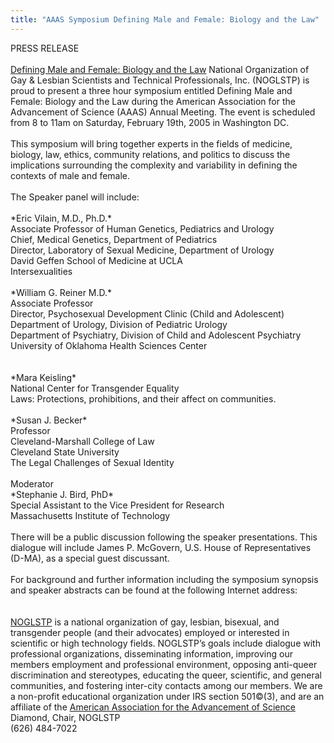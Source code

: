 ```yaml
---
title: "AAAS Symposium Defining Male and Female: Biology and the Law"
---
```


<span class="caps">PRESS</span> <span class="caps">RELEASE</span><br><br>[Defining Male and Female: Biology and the Law][1] National Organization of Gay & Lesbian Scientists and Technical Professionals, Inc. (<span class="caps">NOGLSTP</span>) is proud to present a three hour symposium entitled Defining Male and Female: Biology and the Law during the American Association for the Advancement of Science (<span class="caps">AAAS</span>) Annual Meeting. The event is scheduled from 8 to 11am on Saturday, February 19th, 2005 in Washington DC.<br><br>This symposium will bring together experts in the fields of medicine, biology, law, ethics, community relations, and politics to discuss the implications surrounding the complexity and variability in defining the contexts of male and female.<br><br>The Speaker panel will include:<br><br>\*Eric Vilain, M.D., Ph.D.\*<br>Associate Professor of Human Genetics, Pediatrics and Urology<br>Chief, Medical Genetics, Department of Pediatrics<br>Director, Laboratory of Sexual Medicine, Department of Urology<br>David Geffen School of Medicine at <span class="caps">UCLA</span><br>Intersexualities<br><br>\*William G. Reiner M.D.\*<br>Associate Professor<br>Director, Psychosexual Development Clinic (Child and Adolescent)<br>Department of Urology, Division of Pediatric Urology<br>Department of Psychiatry, Division of Child and Adolescent Psychiatry<br>University of Oklahoma Health Sciences Center<br><br><br>\*Mara Keisling\*<br>National Center for Transgender Equality<br>Laws: Protections, prohibitions, and their affect on communities.<br><br>\*Susan J. Becker\*<br>Professor<br>Cleveland-Marshall College of Law<br>Cleveland State University<br>The Legal Challenges of Sexual Identity<br><br>Moderator<br>\*Stephanie J. Bird, PhD\*<br>Special Assistant to the Vice President for Research<br>Massachusetts Institute of Technology<br><br>There will be a public discussion following the speaker presentations. This dialogue will include James P. McGovern, U.S. House of Representatives (D-MA), as a special guest discussant.<br><br>For background and further information including the symposium synopsis and speaker abstracts can be found at the following Internet address:<br><br><br>[<span class="caps">NOGLSTP</span>][2] is a national organization of gay, lesbian, bisexual, and transgender people (and their advocates) employed or interested in scientific or high technology fields. <span class="caps">NOGLSTP</span>&#8217;s goals include dialogue with professional organizations, disseminating information, improving our members employment and professional environment, opposing anti-queer discrimination and stereotypes, educating the queer, scientific, and general communities, and fostering inter-city contacts among our members. We are a non-profit educational organization under <span class="caps">IRS</span> section 501&#169;(3), and are an affiliate of the [American Association for the Advancement of Science][3] Diamond, Chair, <span class="caps">NOGLSTP</span><br>(626) 484-7022<br>

 [1]: http://php.aaas.org/meetings/MPE_01.php#487<br><br>The
 [2]: http://www.noglstp.org
 [3]: http://www.aaas.org/.%5Cn%5CnCONTACT%3A%5CnRochelle